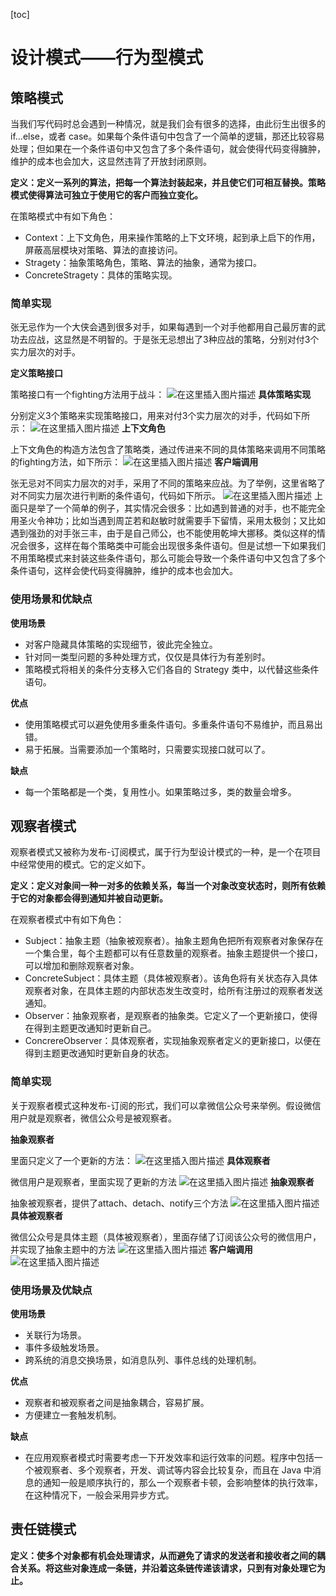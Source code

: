 [toc]

# 设计模式——行为型模式
## 策略模式
当我们写代码时总会遇到一种情况，就是我们会有很多的选择，由此衍生出很多的if…else，或者 case。如果每个条件语句中包含了一个简单的逻辑，那还比较容易处理；但如果在一个条件语句中又包含了多个条件语句，就会使得代码变得臃肿，维护的成本也会加大，这显然违背了开放封闭原则。

**定义：定义一系列的算法，把每一个算法封装起来，并且使它们可相互替换。策略模式使得算法可独立于使用它的客户而独立变化。**

在策略模式中有如下角色：

- Context：上下文角色，用来操作策略的上下文环境，起到承上启下的作用，屏蔽高层模块对策略、算法的直接访问。
- Stragety：抽象策略角色，策略、算法的抽象，通常为接口。
- ConcreteStragety：具体的策略实现。

### 简单实现
张无忌作为一个大侠会遇到很多对手，如果每遇到一个对手他都用自己最厉害的武功去应战，这显然是不明智的。于是张无忌想出了3种应战的策略，分别对付3个实力层次的对手。

**定义策略接口**

策略接口有一个fighting方法用于战斗：
![在这里插入图片描述](https://img-blog.csdnimg.cn/20191024212139673.png)
**具体策略实现**

分别定义3个策略来实现策略接口，用来对付3个实力层次的对手，代码如下所示：
![在这里插入图片描述](https://img-blog.csdnimg.cn/20191024212210746.png?x-oss-process=image/watermark,type_ZmFuZ3poZW5naGVpdGk,shadow_10,text_aHR0cHM6Ly9ibG9nLmNzZG4ubmV0L0NvZGVGYXJtZXJfXw==,size_16,color_FFFFFF,t_70)
**上下文角色**

上下文角色的构造方法包含了策略类，通过传进来不同的具体策略来调用不同策略的fighting方法，如下所示：
![在这里插入图片描述](https://img-blog.csdnimg.cn/20191024212302301.png)
**客户端调用**

张无忌对不同实力层次的对手，采用了不同的策略来应战。为了举例，这里省略了对不同实力层次进行判断的条件语句，代码如下所示。
![在这里插入图片描述](https://img-blog.csdnimg.cn/20191024212353665.png?x-oss-process=image/watermark,type_ZmFuZ3poZW5naGVpdGk,shadow_10,text_aHR0cHM6Ly9ibG9nLmNzZG4ubmV0L0NvZGVGYXJtZXJfXw==,size_16,color_FFFFFF,t_70)
上面只是举了一个简单的例子，其实情况会很多：比如遇到普通的对手，也不能完全用圣火令神功；比如当遇到周芷若和赵敏时就需要手下留情，采用太极剑；又比如遇到强劲的对手张三丰，由于是自己师公，也不能使用乾坤大挪移。类似这样的情况会很多，这样在每个策略类中可能会出现很多条件语句。但是试想一下如果我们不用策略模式来封装这些条件语句，那么可能会导致一个条件语句中又包含了多个条件语句，这样会使代码变得臃肿，维护的成本也会加大。

### 使用场景和优缺点
**使用场景**
- 对客户隐藏具体策略的实现细节，彼此完全独立。
- 针对同一类型问题的多种处理方式，仅仅是具体行为有差别时。
- 策略模式将相关的条件分支移入它们各自的 Strategy 类中，以代替这些条件语句。

**优点**
- 使用策略模式可以避免使用多重条件语句。多重条件语句不易维护，而且易出错。
- 易于拓展。当需要添加一个策略时，只需要实现接口就可以了。

**缺点**
- 每一个策略都是一个类，复用性小。如果策略过多，类的数量会增多。

## 观察者模式
观察者模式又被称为发布-订阅模式，属于行为型设计模式的一种，是一个在项目中经常使用的模式。它的定义如下。

**定义：定义对象间一种一对多的依赖关系，每当一个对象改变状态时，则所有依赖于它的对象都会得到通知并被自动更新。**

在观察者模式中有如下角色：

- Subject：抽象主题（抽象被观察者）。抽象主题角色把所有观察者对象保存在一个集合里，每个主题都可以有任意数量的观察者。抽象主题提供一个接口，可以增加和删除观察者对象。
- ConcreteSubject：具体主题（具体被观察者）。该角色将有关状态存入具体观察者对象，在具体主题的内部状态发生改变时，给所有注册过的观察者发送通知。
- Observer：抽象观察者，是观察者的抽象类。它定义了一个更新接口，使得在得到主题更改通知时更新自己。
- ConcrereObserver：具体观察者，实现抽象观察者定义的更新接口，以便在得到主题更改通知时更新自身的状态。

### 简单实现
关于观察者模式这种发布-订阅的形式，我们可以拿微信公众号来举例。假设微信用户就是观察者，微信公众号是被观察者。

**抽象观察者**

里面只定义了一个更新的方法：
![在这里插入图片描述](https://img-blog.csdnimg.cn/20191024213106891.png)
**具体观察者**

微信用户是观察者，里面实现了更新的方法
![在这里插入图片描述](https://img-blog.csdnimg.cn/20191024213234706.png?x-oss-process=image/watermark,type_ZmFuZ3poZW5naGVpdGk,shadow_10,text_aHR0cHM6Ly9ibG9nLmNzZG4ubmV0L0NvZGVGYXJtZXJfXw==,size_16,color_FFFFFF,t_70)
**抽象观察者**

抽象被观察者，提供了attach、detach、notify三个方法
![在这里插入图片描述](https://img-blog.csdnimg.cn/20191024213318571.png?x-oss-process=image/watermark,type_ZmFuZ3poZW5naGVpdGk,shadow_10,text_aHR0cHM6Ly9ibG9nLmNzZG4ubmV0L0NvZGVGYXJtZXJfXw==,size_16,color_FFFFFF,t_70)
**具体被观察者**

微信公众号是具体主题（具体被观察者），里面存储了订阅该公众号的微信用户，并实现了抽象主题中的方法
![在这里插入图片描述](https://img-blog.csdnimg.cn/20191024213352479.png?x-oss-process=image/watermark,type_ZmFuZ3poZW5naGVpdGk,shadow_10,text_aHR0cHM6Ly9ibG9nLmNzZG4ubmV0L0NvZGVGYXJtZXJfXw==,size_16,color_FFFFFF,t_70)
**客户端调用**
![在这里插入图片描述](https://img-blog.csdnimg.cn/20191024213429473.png?x-oss-process=image/watermark,type_ZmFuZ3poZW5naGVpdGk,shadow_10,text_aHR0cHM6Ly9ibG9nLmNzZG4ubmV0L0NvZGVGYXJtZXJfXw==,size_16,color_FFFFFF,t_70)
### 使用场景及优缺点
**使用场景**

- 关联行为场景。
- 事件多级触发场景。
- 跨系统的消息交换场景，如消息队列、事件总线的处理机制。

**优点**

- 观察者和被观察者之间是抽象耦合，容易扩展。
- 方便建立一套触发机制。

**缺点**

- 在应用观察者模式时需要考虑一下开发效率和运行效率的问题。程序中包括一个被观察者、多个观察者，开发、调试等内容会比较复杂，而且在 Java 中消息的通知一般是顺序执行的，那么一个观察者卡顿，会影响整体的执行效率，在这种情况下，一般会采用异步方式。

## 责任链模式
**定义：使多个对象都有机会处理请求，从而避免了请求的发送者和接收者之间的耦合关系。将这些对象连成一条链，并沿着这条链传递该请求，只到有对象处理它为止。**

